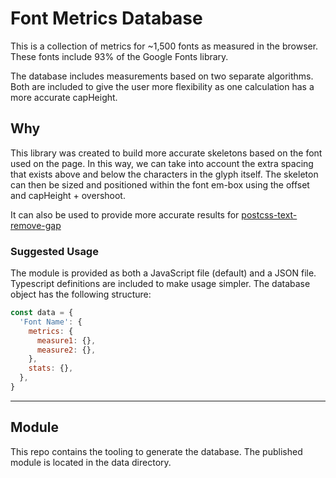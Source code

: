 # Font Metrics Database

This is a collection of metrics for ~1,500 fonts as measured in the browser. These fonts include 93% of the Google Fonts library.

The database includes measurements based on two separate algorithms. Both are included to give the user more flexibility as one calculation has a more accurate capHeight.

## Why

This library was created to build more accurate skeletons based on the font used on the page. In this way, we can take into account the extra spacing that exists above and below the characters in the glyph itself. The skeleton can then be sized and positioned within the font em-box using the offset and capHeight + overshoot.

It can also be used to provide more accurate results for [postcss-text-remove-gap](https://www.npmjs.com/package/postcss-text-remove-gap)

### Suggested Usage

The module is provided as both a JavaScript file (default) and a JSON file. Typescript definitions are included to make usage simpler. The database object has the following structure:

```js
const data = {
  'Font Name': {
    metrics: {
      measure1: {},
      measure2: {},
    },
    stats: {},
  },
}
```

---

## Module

This repo contains the tooling to generate the database. The published module is located in the data directory.
